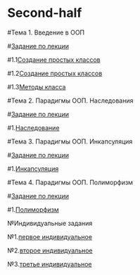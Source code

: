 # Second-half
#Тема 1. Введение в ООП

#[Задание по лекции](Lection1.ipynb)

#1.1[Создание простых классов](1_1.ipynb)

#1.2[Создание простых классов](1_2.ipynb)

#1.3[Методы класса](1_3.ipynb)

#Тема 2. Парадигмы ООП. Наследования

#[Задание по лекции]()

#1.[Наследование]()

#Тема 3. Парадигмы ООП. Инкапсуляция

#[Задание по лекции]()

#1.[Инкапсуляция]()

#Тема 4. Парадигмы ООП. Полиморфизм

#[Задание по лекции]()

#1.[Полиморфизм]()

№Индивидуальные задания

№1.[первое индивидуальное]()

№2.[второе индивидуальное]()

№3.[третье индивидуальное]()

